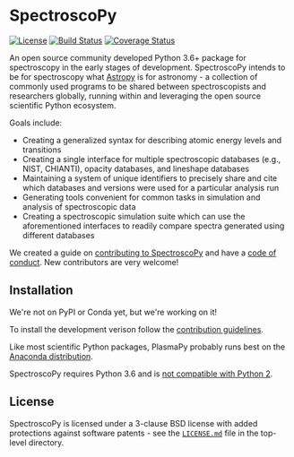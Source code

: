 # SpectroscoPy
[![License](https://img.shields.io/badge/License-BSD%203--Clause-blue.svg)](./LICENSE.md)
[![Build Status](https://travis-ci.org/PlasmaPy/SpectroscoPy.svg?branch=master)](https://travis-ci.org/PlasmaPy/SpectroscoPy)
[![Coverage Status](https://coveralls.io/repos/github/PlasmaPy/SpectroscoPy/badge.svg?branch=master)](https://coveralls.io/github/PlasmaPy/SpectroscoPy?branch=master)

An open source community developed Python 3.6+ package for spectroscopy in 
the early stages of development. SpectroscoPy intends to be for spectroscopy what
[Astropy](https://github.com/astropy/astropy) is for astronomy - a 
collection of commonly used programs to be shared between spectroscopists 
and researchers globally, running within and leveraging the open source 
scientific Python ecosystem. 

Goals include:
* Creating a generalized syntax for describing atomic energy levels and transitions
* Creating a single interface for multiple spectroscopic databases (e.g., NIST, CHIANTI), opacity databases, and lineshape databases
* Maintaining a system of unique identifiers to precisely share and cite which databases and versions were used for a particular analysis run
* Generating tools convenient for common tasks in simulation and analysis of spectroscopic data
* Creating a spectroscopic simulation suite which can use the aforementioned interfaces to readily compare spectra generated using different databases

We created a guide on
[contributing to SpectroscoPy](CONTRIBUTING.md) and have a [code of conduct](CODE_OF_CONDUCT.md).
New contributors are very welcome! 

## Installation

We're not on PyPI or Conda yet, but we're working on it!

To install the development verison follow the [contribution guidelines](CONTRIBUTING.md).

Like most scientific Python packages, PlasmaPy probably runs best on the [Anaconda distribution](https://www.anaconda.com/downloads).

SpectroscoPy requires Python 3.6 and is
[not compatible with Python 2](https://pythonclock.org/).

## License

SpectroscoPy is licensed under a 3-clause BSD license with added protections
against software patents - see the [``LICENSE.md``](LICENSE.md) file in
the top-level directory.

